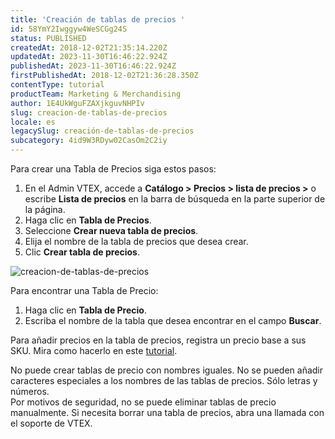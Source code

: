 ```yaml
---
title: 'Creación de tablas de precios '
id: 58YmY2Iwggyw4WeSCGg24S
status: PUBLISHED
createdAt: 2018-12-02T21:35:14.220Z
updatedAt: 2023-11-30T16:46:22.924Z
publishedAt: 2023-11-30T16:46:22.924Z
firstPublishedAt: 2018-12-02T21:36:28.350Z
contentType: tutorial
productTeam: Marketing & Merchandising
author: 1E4UkWguFZAXjkguvNHPIv
slug: creacion-de-tablas-de-precios
locale: es
legacySlug: creación-de-tablas-de-precios
subcategory: 4id9W3RDyw02CasOm2C2iy
---
```


Para crear una Tabla de Precios siga estos pasos:

 1. En el Admin VTEX, accede a **Catálogo > Precios > lista de precios >** o escribe **Lista de precios** en la barra de búsqueda en la parte superior de la página.
 2. Haga clic en **Tabla de Precios**.
 3. Seleccione **Crear nueva tabla de precios**.
 4. Elija el nombre de la tabla de precios que desea crear.
 5. Clic **Crear tabla de precios**.

![creacion-de-tablas-de-precios](//images.ctfassets.net/alneenqid6w5/1aG692obTeP7RMdEQd7jGE/fdc959523e5c2608a20bb3f454d064a3/criar-tabela-precos-es.gif)

Para encontrar una Tabla de Precio:

 1. Haga clic en **Tabla de Precio**.
 2. Escriba el nombre de la tabla que desea encontrar en el campo **Buscar**.

Para añadir precios en la tabla de precios, registra un precio base a sus SKU. Mira como hacerlo en este [tutorial](https://help.vtex.com/es/tutorial/registrar-el-precio-base-de-un-producto--4S9SbPWlVmOAAWO6yq8wE6).

<div class = "alert alert-info">
No puede crear tablas de precio con nombres iguales.
No se pueden añadir caracteres especiales a los nombres de las tablas de precios. Sólo letras y números.
</div>

<div class = "alert alert-warning">
Por motivos de seguridad, no se puede eliminar tablas de precio manualmente. Si necesita borrar una tabla de precios, abra una llamada con el soporte de VTEX.
</div>

